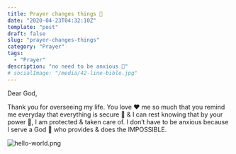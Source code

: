 ```yaml
---
title: Prayer changes things 🙏
date: "2020-04-23T04:32:10Z"
template: "post"
draft: false
slug: "prayer-changes-things"
category: "Prayer"
tags:
  - "Prayer"
description: "no need to be anxious 🙌"
# socialImage: "/media/42-line-bible.jpg"
---
```


Dear God, 

Thank you for overseeing my life. You love ❤️ me so much that you remind me everyday that everything is secure 🔑 & I can rest knowing that by your power 💪, I am protected & taken care of. I don’t have to be anxious because I serve a God 👑 who provides & does the IMPOSSIBLE.


![hello-world.png](/media/hello-world.png)